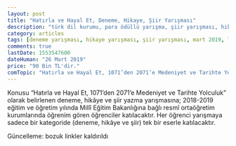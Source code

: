 ```yaml
---
layout: post
title: "Hatırla ve Hayal Et, Deneme, Hikaye, Şiir Yarışması"
description: "türk dil kurumu, para ödüllü yarışma, şiir yarışması, hikaye yarışması, öykü yarışması, deneme yarışması, liseler arası"
category: articles
tags: [deneme yarışması, hikaye yarışması, şiir yarışması, mart 2019, lise]
comments: true
lastDate: 1553547600
dateHuman: "26 Mart 2019"
price: "90 Bin TL'dir."
comTopic: "Hatırla ve Hayal Et, 1071’den 2071’e Medeniyet ve Tarihte Yolculuk"
---
```


Konusu “Hatırla ve Hayal Et, 1071’den 2071’e Medeniyet ve Tarihte Yolculuk” olarak belirlenen deneme, hikâye ve şiir yazma yarışmasına; 2018-2019 eğitim ve öğretim yılında Millî Eğitim Bakanlığına bağlı resmî ortaöğretim kurumlarında öğrenim gören öğrenciler katılacaktır.
Her öğrenci yarışmaya sadece bir kategoride (deneme, hikâye ve şiir) tek bir eserle katılacaktır.

Güncelleme: bozuk linkler kaldırıldı
